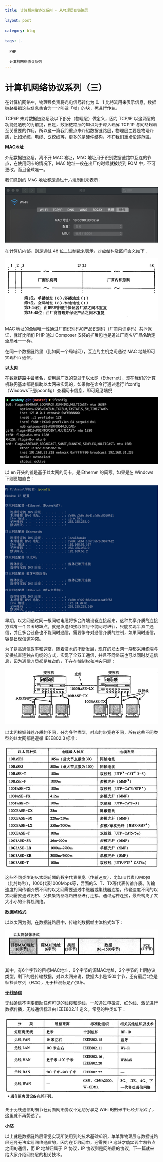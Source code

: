 ```yaml
---
title: 计算机网络协议系列 - 从物理层到链路层

layout: post

category: blog

tags: |-

  PHP

  计算机网络协议系列
---
```




# 计算机网络协议系列（三）



在计算机网络中，物理层负责将光电信号转化为 0、1 比特流用来表示信息，数据链路层把这些信息集合为一个叫做「帧」的块，再进行传输。

TCP/IP 未对数据链路层及以下部分（物理层）做定义，因为 TCP/IP 以这两层的功能是透明的为前提，但是，数据链路层的知识对于深入理解 TCP/IP 与网络起着至关重要的作用，所以这一篇我们重点来介绍数据链路层，物理层主要是物理介质，比如光缆、电缆、双绞线等，更多的是硬件结构，不在我们重点论述范围。

**MAC地址**

介绍数据链路层，离不开 MAC 地址，MAC 地址用于识别数据链路中互连的节点，在使用网卡的情况下，MAC 地址一般在出厂的时候就被烧到 ROM 中，不可更改，而且全球唯一。

我们见到的 MAC 地址都是通过十六进制树来表示：

![img](/assets/post/a50c6354b692821564f8cedfbac9cb5c83a752d3af01c754ce1a5c4b298f8b12.png)

在计算机内部，则是通过 48 位二进制数来表示，对应结构及区间含义如下：

![img](/assets/post/004f9901d5a9db527f47dd0d917f58cf953e481752bfe7f6db348c4597bd62a9.png)

MAC 地址的全局唯一性通过厂商识别码和产品识别码（厂商内识别码）共同保证，就好比咱们 PHP 通过 Composer 安装的扩展包也是通过厂商名/产品名确定全局唯一一样。

在同一个数据链路里（比如同一个局域网），互连的主机之间通过 MAC 地址即可实现相互通信。

**以太网**

在数据链路中最著名，使用最广泛的莫过于以太网（Ethernet），现在我们的计算机联网基本都是借助以太网来实现的，如果你在命令行通过运行 ifconfig（Windows下是ipconfig）查看网卡信息，即可窥见端倪：

![img](/assets/post/e4643f1c6cd1da933071ecd6871f903bf2e88d937e8593105ea6a48bcb56a4cb.png)

以 en 开头的都是基于以太网的网卡，是 Ethernet 的简写。如果是在 Windows 下则更加直白：

![img](/assets/post/9a0911c070c3a450b680f0e1f4420fff20ec3ce831cc9a3346ec46fbe3bf3e72.png)

早期，以太网通过同一根同轴电缆将多台终端设备连接起来，这种共享介质的连接方式有一个显著的缺点，就是发送和接收信号不能同时进行，只能实现半双工通信，并且多台设备也不能同时通信，需要争夺对通信介质的控制，如果同时通信，容易出现信道冲突。

为了提高通信效率和速度，随着技术的不断发展，现在的以太网一般都采用终端与交换机直连独占电缆的方式，实现了全双工通信，并且不同终端也可以同时发送信息，因为通信介质都是独占的，不存在控制权和冲突问题：

![img](/assets/post/4f0e94bc1065d3c033592a502c468c51f310b7f3188e9801efae260ce578d446.png)

以太网根据线缆介质的不同，分为多种类型，对应的带宽也不同，所有这些不同类型的以太网都是遵循 IEEE802.3 标准：

![img](/assets/post/9ade7871ff6d42979b131eff637dd0f45bf2f37a0b30a64c802c1a589c2e3a6a.png)

这些不同类型的以太网前面的数字代表带宽（传输速度），比如10代表10Mbps（比特每秒），1000代表1000Mbps等，后面的5、T、TX等代表传输介质。传输速度相同传输介质不同的以太网需要通过中继器或集线器连接，传输速度不同的以太网需要通过网桥、交换集线器或路由器进行连接。通过这种连接，最终构成了大大小小的计算机网络。

**数据帧格式**

以以太网为例，在数据链路层中，传输的数据帧主体格式如下：

![img](/assets/post/fd2dd3282c82976e899b8b0dc8f4cfadb0a8c7a347c5b8a884be9f31159e32cb.png)

其中，有6个字节的目标MAC地址，6个字节的源MAC地址，2个字节的上层协议类型，剩下的是传输数据，对以太网来说，数据大小是1500字节，还有最后4位是帧检验序列（FCS），用于检测帧是否损坏。

**无线通信**

无线通信不需要借助任何可见的线缆和网线，一般通过电磁波、红外线、激光进行数据传播，无线通信标准由 IEEE802.11 定义，常见的种类如下：

![img](/assets/post/137f78d54dc0c53a7c8ae60de7d9c675be49d223b1fc82a979dcc7a19478f55b.png)

关于无线通信的细节在前面网络协议不定期分享之 WiFi 的由来中已经介绍过了，这里就不再赘述了。

**小结**

以上就是数据链路层常见实现所使用到的技术基础知识，单单靠物理层与数据链路层还是无法实现网络通信的，因为在互联网中，还需要 IP 地址才能实现主机节点之间的通信，而 IP 地址归属于 IP 协议，IP 协议则是网络层的协议，下一篇就来给大家介绍网络层的相关技术。